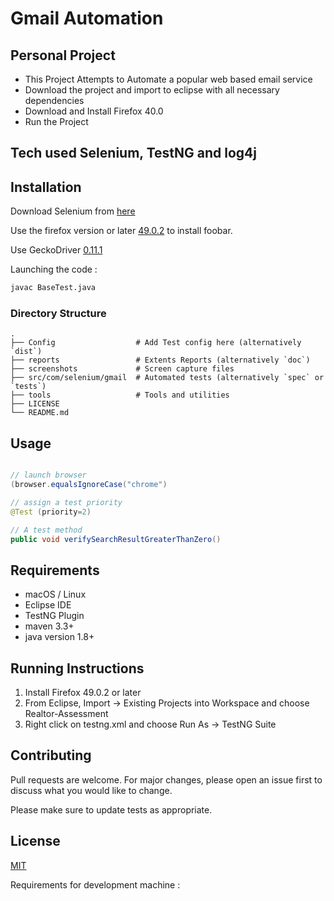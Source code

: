 # Gmail Automation

## Personal Project
- This Project Attempts to Automate a popular web based email service
- Download the project and import to eclipse with all necessary dependencies
- Download and Install Firefox 40.0 
- Run the Project

## Tech used Selenium, TestNG and log4j


## Installation

Download Selenium from [here](https://www.selenium.dev/downloads/)

Use the firefox version or later [49.0.2](https://pip.pypa.io/en/stable/) to install foobar.

Use GeckoDriver [0.11.1](https://github.com/mozilla/geckodriver/releases)

Launching the code : 
```bash
javac BaseTest.java 
```

### Directory Structure

    .
    ├── Config                  # Add Test config here (alternatively `dist`)
    ├── reports                 # Extents Reports (alternatively `doc`)
    ├── screenshots             # Screen capture files 
    ├── src/com/selenium/gmail  # Automated tests (alternatively `spec` or `tests`)
    ├── tools                   # Tools and utilities
    ├── LICENSE
    └── README.md



## Usage

```java

// launch browser
(browser.equalsIgnoreCase("chrome") 

// assign a test priority
@Test (priority=2)

// A test method
public void verifySearchResultGreaterThanZero()
```

## Requirements
- macOS / Linux 
- Eclipse IDE
- TestNG Plugin
- maven 3.3+
- java version 1.8+

## Running Instructions
1. Install Firefox 49.0.2 or later
2. From Eclipse, Import -> Existing Projects into Workspace and choose Realtor-Assessment
3. Right click on testng.xml and choose Run As -> TestNG Suite

## Contributing
Pull requests are welcome. For major changes, please open an issue first to discuss what you would like to change.

Please make sure to update tests as appropriate.

## License
[MIT](https://choosealicense.com/licenses/mit/)

Requirements for development machine : 






